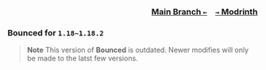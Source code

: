 ### <p align=right>[Main Branch `←`](https://github.com/KessokuTeaTime/Bounced)&emsp;[`→` Modrinth](https://modrinth.com/mod/bounced)</p>

### Bounced for `1.18~1.18.2`

> **Note**
> This version of **Bounced** is outdated. Newer modifies will only be made to the latst few versions.

